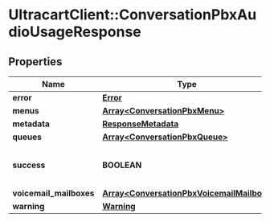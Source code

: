 # UltracartClient::ConversationPbxAudioUsageResponse

## Properties
Name | Type | Description | Notes
------------ | ------------- | ------------- | -------------
**error** | [**Error**](Error.md) |  | [optional] 
**menus** | [**Array&lt;ConversationPbxMenu&gt;**](ConversationPbxMenu.md) |  | [optional] 
**metadata** | [**ResponseMetadata**](ResponseMetadata.md) |  | [optional] 
**queues** | [**Array&lt;ConversationPbxQueue&gt;**](ConversationPbxQueue.md) |  | [optional] 
**success** | **BOOLEAN** | Indicates if API call was successful | [optional] 
**voicemail_mailboxes** | [**Array&lt;ConversationPbxVoicemailMailbox&gt;**](ConversationPbxVoicemailMailbox.md) |  | [optional] 
**warning** | [**Warning**](Warning.md) |  | [optional] 


